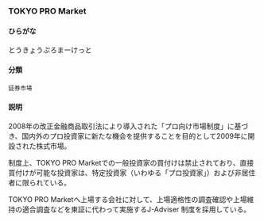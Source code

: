 <div style="display:none;">

## [あ行](securities-terms?id=あ行)
## [か行](securities-terms?id=か行)
## [さ行](securities-terms?id=さ行)
## [た行](securities-terms?id=た行)
## [な行](securities-terms?id=な行)
## [は行](securities-terms?id=は行)
## [ま行](securities-terms?id=ま行)
## [や行](securities-terms?id=や行)
## [ら行](securities-terms?id=ら行)
## [わ行](securities-terms?id=わ行)
## [英数字・記号](securities-terms?id=英数字・記号)

</div>

### TOKYO PRO Market

#### ひらがな

とうきょうぷろまーけっと

#### 分類

`証券市場`

#### 説明

2008年の改正金融商品取引法により導入された「プロ向け市場制度」に基づき、国内外のプロ投資家に新たな機会を提供することを目的として2009年に開設された株式市場。
 
制度上、TOKYO PRO Marketでの一般投資家の買付けは禁止されており、直接買付けが可能な投資家は、特定投資家（いわゆる「プロ投資家」）および非居住者に限られている。
 
TOKYO PRO Marketへ上場する会社に対して、上場適格性の調査確認や上場維持の適合調査などを東証に代わって実施するJ-Adviser 制度を採用している。

